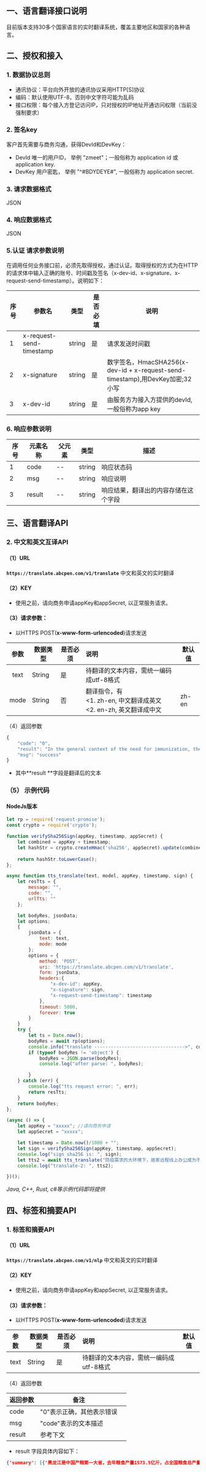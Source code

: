 ## 一、语言翻译接口说明
目前版本支持30多个国家语言的实时翻译系统，覆盖主要地区和国家的各种语言。

## 二、授权和接入
### 1. 数据协议总则
* 通讯协议：平台向外开放的通讯协议采用HTTP[S]协议
* 编码：默认使用UTF-8，否则中文字符可能为乱码
* 接口权限：每个接入方登记访问IP，只对授权的IP地址开通访问权限（当前没强制要求）

### 2. 签名key
客户首先需要与商务沟通，获得DevId和DevKey：
* DevId
唯一的用户ID， 举例 "zmeet"；一般俗称为 application id 或 application key.
* DevKey
用户密匙， 举例 "^#BDYDEYE#", 一般俗称为 application secret.

### 3. 请求数据格式
JSON

### 4. 响应数据格式
JSON

### 5.认证 请求参数说明
在调用任何业务接口前，必须先取得授权，通过认证。取得授权的方式为在HTTP的请求体中输入正确的账号、时间戳及签名（x-dev-id、x-signature、x-request-send-timestamp）。说明如下：

| **序号** | **参数名**               | **类型** | **是否必填** | **说明**                                                     |
| -------- | ------------------------ | -------- | ------------ | ------------------------------------------------------------ |
| 1        | x-request-send-timestamp | string   | 是           | 请求发送时间戳                                               |
| 2        | x-signature              | string   | 是           | 数字签名，HmacSHA256(x-dev-id + x-request-send-timestamp),用DevKey加密;32小写 |
| 3        | x-dev-id                 | string   | 是           | 由服务方为接入方提供的devId, 一般俗称为app key               |

### 6. **响应参数说明**
| **序号** | **元素名称** | **父元素** | **类型** | **描述**                             |
| -------- | ------------ | ---------- | -------- | ------------------------------------ |
| 1        | code         | --         | string   | 响应状态码                           |
| 2        | msg          | --         | string   | 响应说明                             |
| 3        | result       | --         | string   | 响应结果，翻译出的内容存储在这个字段 |

## 三、语言翻译API
### 2. 中文和英文互译API
#### （1）URL
**`https://translate.abcpen.com/v1/translate`**
中文和英文的实时翻译

#### （2）KEY
* 使用之前，请向商务申请appKey和appSecret, 以正常服务请求。
#### （3）请求参数：

* 以HTTPS POST(**x-www-form-urlencoded**)请求发送

| 参数 | 数据类型 | 是否必须 | 说明                                                         | 默认值 |
| :--: | -------- | -------- | :----------------------------------------------------------- | ------ |
| text | String   | 是       | 待翻译的文本内容，需统一编码成utf-8格式                      |        |
| mode | String   | 否       | 翻译指令，有<br/><1. zh-en, 中文翻译成英文<br/><2. en-zh, 英文翻译成中文 | zh-en  |

（4）返回参数

```javascript
{
    "code": "0",
    "result": "In the general context of the need for immunization, the telecommuting of the home has become a lot of business people.",
    "msg": "success"
}
```

* 其中**result **字段是翻译后的文本

### （5） 示例代码
####  NodeJs版本
```javascript
let rp = require('request-promise');
const crypto = require('crypto');

function verifySha256Sign(appKey, timestamp, appSecret) {
    let combined = appKey + timestamp;
    let hashStr = crypto.createHmac('sha256', appSecret).update(combined).digest("hex");
    
    return hashStr.toLowerCase();
};

async function tts_translate(text, model, appKey, timestamp, sign) {
    let resTts = {
        message: "",
        code: "",
        urlTts: ""
    };

    let bodyRes, jsonData;
    let options;
    {
        jsonData = {
            text: text,
            mode: mode
        };
        options = {
            method: 'POST',
            uri: 'https://translate.abcpen.com/v1/translate',
            form: jsonData,
            headers:{
                "x-dev-id": appKey,
                "x-signature": sign,
                "x-request-send-timestamp": timestamp
            },
            timeout: 5000,
            forever: true
        }
    }
    try {
        let ts = Date.now();
        bodyRes = await rp(options);
        console.info("translate --------------------------------->", content, bodyRes, typeof bodyRes, ", Duration: ", (Date.now() - ts) + "ms");
        if (typeof bodyRes != 'object') {
            bodyRes = JSON.parse(bodyRes);
            console.log("after parse: ", bodyRes);

        }
    } catch (err) {
        console.log("tts request error: ", err);
        return resTts;
    }
    return bodyRes;
};

(async () => {
    let appKey = "xxxxx"; //请向商务申请
    let appSecret = "xxxxx";

    let timestamp = Date.now()/1000 + "";
    let sign = verifySha256Sign(appKey, timestamp, appSecret);
    console.log("sign sha256 is: ", sign);
    let tts2 = await tts_translate("防疫需求的大环境下，居家远程线上办公成为不少商务人士", "zh-en", appKey, timestamp, sign);
    console.log("translate-2: ", tts2);

})();
```
*Java, C++, Rust, c#等示例代码即将提供*

## 四、标签和摘要API
### 1. 标签和摘要API
#### （1）URL
**`https://translate.abcpen.com/v1/nlp`**
中文和英文的实时翻译

#### （2）KEY
* 使用之前，请向商务申请appKey和appSecret, 以正常服务请求。
#### （3）请求参数：

* 以HTTPS POST(**x-www-form-urlencoded**)请求发送

| 参数 | 数据类型 | 是否必须 | 说明                                    | 默认值 |
| :--: | -------- | -------- | :-------------------------------------- | ------ |
| text | String   | 是       | 待翻译的文本内容，需统一编码成utf-8格式 |        |

（4）返回参数

| 返回参数 | 备注                      |      |
| -------- | ------------------------- | ---- |
| code     | "0"表示正确，其他表示错误 |      |
| msg      | "code"表示的文本描述      |      |
| result   | 参考下文                  |      |

* result 字段具体内容如下：

```json
{'summary': [{'黑龙江是中国产粮第一大省，去年粮食产量1573.5亿斤，占全国粮食总产量的11.5%，连续12年位居全国第一': 0.5249094705616637}, {'这粒稻，只是中国大粮仓丰收图景中的沧海一“稻”': 0.4750905294383356}], keywrods: [{'中国': 0.11287898002210177}, {'全国': 0.10516457586045447}, {'丰收': 0.08585125471693325}, {'去年': 0.08585125471693325}, {'粮食': 0.07220319035961947}, {'沧海': 0.058823529411764705}, {'稻': 0.058823529411764705}, {'粮仓': 0.04530966675918043}, {'图景': 0.04530966675918043}, {'大省': 0.04530966675918043}, {'粮食产量': 0.04530966675918043}, {'粒稻': 0.04080504587498567}, {' 黑龙江': 0.04080504587498567}, {'产粮': 0.04080504587498567}, {'总产量': 0.03951020826824344}, {'占': 0.03861983628525301}, {'位居': 0.03861983628525301}]}
```
